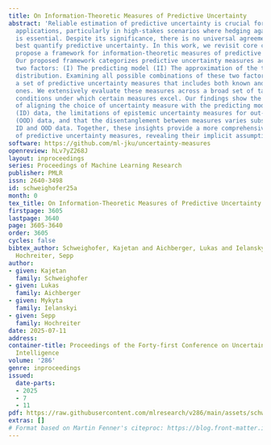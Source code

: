```yaml
---
title: On Information-Theoretic Measures of Predictive Uncertainty
abstract: 'Reliable estimation of predictive uncertainty is crucial for machine learning
  applications, particularly in high-stakes scenarios where hedging against risks
  is essential. Despite its significance, there is no universal agreement on how to
  best quantify predictive uncertainty. In this work, we revisit core concepts to
  propose a framework for information-theoretic measures of predictive uncertainty.
  Our proposed framework categorizes predictive uncertainty measures according to
  two factors: (I) The predicting model (II) The approximation of the true predictive
  distribution. Examining all possible combinations of these two factors, we derive
  a set of predictive uncertainty measures that includes both known and newly introduced
  ones. We extensively evaluate these measures across a broad set of tasks, identifying
  conditions under which certain measures excel. Our findings show the importance
  of aligning the choice of uncertainty measure with the predicting model on in-distribution
  (ID) data, the limitations of epistemic uncertainty measures for out-of-distribution
  (OOD) data, and that the disentanglement between measures varies substantially between
  ID and OOD data. Together, these insights provide a more comprehensive understanding
  of predictive uncertainty measures, revealing their implicit assumptions and relationships.'
software: https://github.com/ml-jku/uncertainty-measures
openreview: hLv7yZ268J
layout: inproceedings
series: Proceedings of Machine Learning Research
publisher: PMLR
issn: 2640-3498
id: schweighofer25a
month: 0
tex_title: On Information-Theoretic Measures of Predictive Uncertainty
firstpage: 3605
lastpage: 3640
page: 3605-3640
order: 3605
cycles: false
bibtex_author: Schweighofer, Kajetan and Aichberger, Lukas and Ielanskyi, Mykyta and
  Hochreiter, Sepp
author:
- given: Kajetan
  family: Schweighofer
- given: Lukas
  family: Aichberger
- given: Mykyta
  family: Ielanskyi
- given: Sepp
  family: Hochreiter
date: 2025-07-11
address:
container-title: Proceedings of the Forty-first Conference on Uncertainty in Artificial
  Intelligence
volume: '286'
genre: inproceedings
issued:
  date-parts:
  - 2025
  - 7
  - 11
pdf: https://raw.githubusercontent.com/mlresearch/v286/main/assets/schweighofer25a/schweighofer25a.pdf
extras: []
# Format based on Martin Fenner's citeproc: https://blog.front-matter.io/posts/citeproc-yaml-for-bibliographies/
---
```

